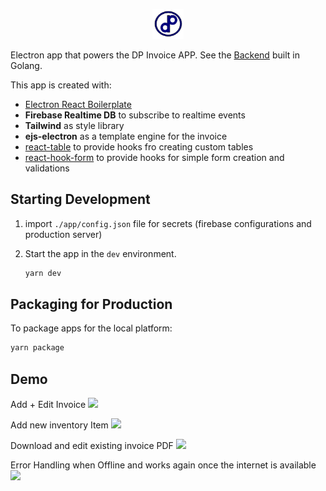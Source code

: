 <p align="center">
  <img src="/readme_assets/PHOTO-2020-09-06-09-52-35 3.jpg" width="50" />
 </p>

Electron app that powers the DP Invoice APP. See the [Backend](https://github.com/steven-steven/GoInvoice) built in Golang.

This app is created with:
- [Electron React Boilerplate](https://electron-react-boilerplate.js.org/docs/installation)
- **Firebase Realtime DB** to subscribe to realtime events
- **Tailwind** as style library
- **ejs-electron** as a template engine for the invoice
- [react-table](https://github.com/tannerlinsley/react-table) to provide hooks fro creating custom tables
- [react-hook-form](https://react-hook-form.com/) to provide hooks for simple form creation and validations

## Starting Development
1. import `./app/config.json` file for secrets (firebase configurations and production server)
2. Start the app in the `dev` environment.

    ```bash
    yarn dev
    ```

## Packaging for Production

To package apps for the local platform:

```bash
yarn package
```

## Demo
Add + Edit Invoice
<img src="/readme_assets/create.gif" width="300" />

Add new inventory Item
<img src="/readme_assets/newItem.gif" width="300" />

Download and edit existing invoice PDF
<img src="/readme_assets/editPdf.gif" width="300" />

Error Handling when Offline and works again once the internet is available
<img src="https://github.com/steven-steven/Blog/blob/master/static/blogAssets/creating-an-invoice-app-with-electron-and-go/offlineDemo.gif" width="300" />
